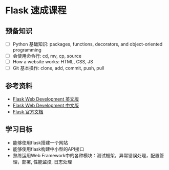 # Flask 速成课程

## 预备知识

- [ ] Python 基础知识: packages, functions, decorators, and object-oriented programming
- [ ] 会使用命令行: cd, mv, cp, source
- [ ] How a website works: HTML, CSS, JS
- [ ] Git 基本操作: clone, add, commit, push, pull

## 参考资料

- [Flask Web Development 英文版](https://github.com/dengshilong/book/blob/master/python/Flask-Web-Development-2014.pdf)
- [Flask Web Development 中文版](https://www.nyloner.cn/static/files/Flask%20Web%E5%BC%80%E5%8F%91%EF%BC%9A%E5%9F%BA%E4%BA%8EPython%E7%9A%84Web%E5%BA%94%E7%94%A8%E5%BC%80%E5%8F%91%E5%AE%9E%E6%88%98.pdf)
- [Flask 官方文档](http://flask.pocoo.org/)

## 学习目标

- 能够使用flask搭建一个网站
- 能够使用flask构建中小型的API接口
- 熟练运用Web Framework中的各种模块：测试框架，异常错误处理，配置管理，部署, 性能监控, 日志处理
